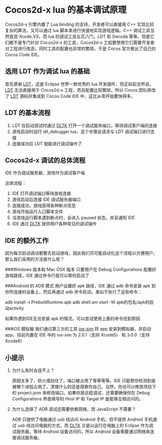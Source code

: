 Cocos2d-x lua 的基本调试原理
===
Cocos2d-x 引擎内置了 Lua binding 的支持，开发者可以直接用 C++ 实现比较复杂的算法，又可以通过 lua 脚本来进行快速地实现游戏逻辑。C++ 调试工具当然首选 Xcode,VS，而 lua 的调试工具五花八门，LDT 和 Decoda 等等，但是它们都不是专门针对 Cocos2d-x 的工具，Cocos2d-x 工程要使用它们需要开发者对工程进行改造，同时工具的配置也非常的繁琐，于是 Cocos 官方推出了自己的 Cocos Code IDE。

选用 LDT 作为调试 lua 的基础
-------
首先感谢 [LDT][ldt link]，这是 Eclipse 世界一款优秀的 lua 开发插件，但正如前文所说，[LDT][ldt link] 无法直接用于 Cocos2d-x 工程，而且配置比较繁琐，所以 Cocos 团队修改了 [LDT][ldt link] 源码并集成到 Cocos Code IDE 中，这比从零开始要快得多。

LDT 的基本流程
-------
1. LDT 在启动调试时通过 [DLTK][dltk link] 打开一个调试服务端口，等待调试客户端的连接
2. 游戏启动时运行 ldt_debugger.lua，这个步骤会请求与 LDT 调试端口进行连接
3. 连接成功后 LDT 就能进行调试操作了

Cocos2d-x 调试的总体流程
-------
IDE 作为调试服务器，游戏作为调试客户端

总体流程：

1. IDE 打开调试端口等待游戏连接
2. 游戏启动后连接 IDE 调试服务器端口
3. 连接成功，游戏获得各种断点信息
4. 游戏开始运行入口脚本文件
5. 当游戏运行脚本遇到断点时，会进入 paused 状态，并且通知 IDE
6. IDE 通过 [DLTK][dltk link] 提供用户各种常见的调试操作

IDE 的额外工作
---
因为每次启动调试都要先启动游戏，因此我们尽可能自动化这个流程以方便用户，那么我们采用的方法是什么呢？

###Windows 版本和 Mac OSX 版本
只要用户在 Debug Configurations 配置好游戏路径，IDE 通过命令行就可以帮你启动了

###Android 的 ADB 模式
用户设置好 apk 路径，IDE 通过 adb 命令安装 apk 到你所连接的设备上，然后再通过 adb 命令启动，类似于执行了这些命令：

adb install -r PrebuiltRuntime.apk
adb shell am start -W apk的包名/apk的启动activity

如果你遇到IDE无法安装 apk 的情况，可以尝试使用上面的命令找到原因

###iOS 模拟器
我们通过第三方的工具 [ios-sim][ios-sim link] 将 app 安装到模拟器，并启动 app，目前内置在 IDE 中的 ios-sim 为 2.0.1（支持 Xcode5） 和 3.0.0（支持 Xcode6）

小提示
-----
1. 为什么有时会连不上？

 	原因太多了，防火墙挡住了，端口被占用了等等等等。IDE 只能帮你检测到是被哪个进程占用了，清理什么的还是得靠你自己。当然，你也可以修改项目下的 project.json 来修改端口。如果你是远程调试，还需要确保你在 Debug Configurations 界面填写的 Host IP 和 Target IP 是能够互相访问的。
 	
2. 为什么选择了 ADB 调试还需要依赖网络，而 JavaScript 不需要？

    ADB 只提供了电脑通过 usb 线访问 Android 手机，但不提供 Android 手机通过 usb 线访问电脑的方式。而 [DLTK][dltk link] 又是以运行在电脑上的 Eclipse 作为调试服务器，等待 Android 设备访问的，所以 Android 设备需要通过网络来连接调试服务器。


[ldt link]: http://www.eclipse.org/koneki/ldt/
[dltk link]: http://www.eclipse.org/dltk/
[ios-sim link]: https://github.com/phonegap/ios-sim

